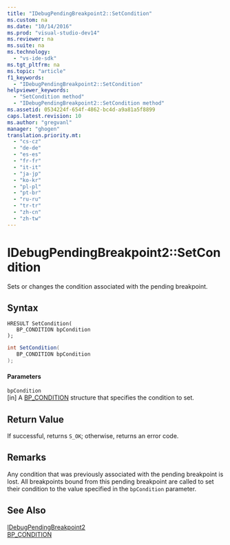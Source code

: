 ```yaml
---
title: "IDebugPendingBreakpoint2::SetCondition"
ms.custom: na
ms.date: "10/14/2016"
ms.prod: "visual-studio-dev14"
ms.reviewer: na
ms.suite: na
ms.technology: 
  - "vs-ide-sdk"
ms.tgt_pltfrm: na
ms.topic: "article"
f1_keywords: 
  - "IDebugPendingBreakpoint2::SetCondition"
helpviewer_keywords: 
  - "SetCondition method"
  - "IDebugPendingBreakpoint2::SetCondition method"
ms.assetid: 0534224f-654f-4862-bc4d-a9a81a5f8899
caps.latest.revision: 10
ms.author: "gregvanl"
manager: "ghogen"
translation.priority.mt: 
  - "cs-cz"
  - "de-de"
  - "es-es"
  - "fr-fr"
  - "it-it"
  - "ja-jp"
  - "ko-kr"
  - "pl-pl"
  - "pt-br"
  - "ru-ru"
  - "tr-tr"
  - "zh-cn"
  - "zh-tw"
---
```

# IDebugPendingBreakpoint2::SetCondition
Sets or changes the condition associated with the pending breakpoint.  
  
## Syntax  
  
```cpp#  
HRESULT SetCondition(   
   BP_CONDITION bpCondition  
);  
```  
  
```c#  
int SetCondition(   
   BP_CONDITION bpCondition  
);  
```  
  
#### Parameters  
 `bpCondition`  
 [in] A [BP_CONDITION](../extensibility/bp_condition.md) structure that specifies the condition to set.  
  
## Return Value  
 If successful, returns `S_OK`; otherwise, returns an error code.  
  
## Remarks  
 Any condition that was previously associated with the pending breakpoint is lost. All breakpoints bound from this pending breakpoint are called to set their condition to the value specified in the `bpCondition` parameter.  
  
## See Also  
 [IDebugPendingBreakpoint2](../extensibility/idebugpendingbreakpoint2.md)   
 [BP_CONDITION](../extensibility/bp_condition.md)